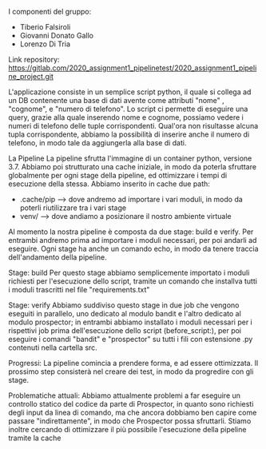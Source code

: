 I componenti del gruppo:

- Tiberio Falsiroli
- Giovanni Donato Gallo
- Lorenzo Di Tria 

Link repository:
https://gitlab.com/2020_assignment1_pipelinetest/2020_assignment1_pipeline_project.git

L'applicazione consiste in un semplice script python, il quale si collega ad un DB contenente una base di dati avente come attributi
"nome" , "cognome", e "numero di telefono". Lo script ci permette di eseguire una query, grazie alla quale inserendo nome e cognome, possiamo
vedere i numeri di telefono delle tuple corrispondenti. Qual'ora non risultasse alcuna tupla corrispondente, abbiamo la possibilità di inserire anche il numero di telefono, in modo tale da aggiungerla alla base di dati.

La Pipeline
La pipeline sfrutta l'immagine di un container python, versione 3.7. 
Abbiamo poi strutturato una cache iniziale, in modo da poterla sfruttare globalmente per ogni stage della pipeline,
ed ottimizzare i tempi di esecuzione della stessa. Abbiamo inserito in cache due path:

- .cache/pip --> dove andremo ad importare i vari moduli, in modo da poterli riutilizzare tra i vari stage
- venv/ --> dove andiamo a posizionare il nostro ambiente virtuale

Al momento la nostra pipeline è composta da due stage: build e verify.
Per entrambi andremo prima ad importare i moduli necessari, per poi andarli ad eseguire. Ogni stage ha anche un comando echo, in modo da tenere traccia dell'andamento della pipeline.

Stage: build
Per questo stage abbiamo semplicemente importato i moduli richiesti per l'esecuzione dello script, tramite un comando che installva tutti i moduli trascritti nel file "requirements.txt"

Stage: verify
Abbiamo suddiviso questo stage in due job che vengono eseguiti in parallelo, uno dedicato al modulo bandit e l'altro dedicato al modulo prospector;
in entrambi abbiamo installato i moduli necessari per i rispettivi job prima dell'esecuzione dello script (before_script:), per poi eseguire i comandi 
"bandit" e "prospector" su tutti i fili con estensione .py contenuti nella cartella src.

Progressi:
La pipeline comincia a prendere forma, e ad essere ottimizzata. Il prossimo step consisterà nel creare dei test, in modo da progredire con gli stage.


Problematiche attuali:
Abbiamo attualmente problemi a far eseguire un controllo statico del codice da parte di Prospector, in quanto sono richiesti degli input da linea di comando, ma che ancora dobbiamo ben capire come passare "indirettamente", in modo che Prospector possa sfruttarli. Stiamo inoltre cercando di ottimizzare il più possibile l'esecuzione della pipeline tramite la cache



